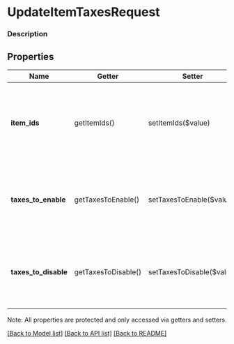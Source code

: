 # UpdateItemTaxesRequest

### Description



## Properties
Name | Getter | Setter | Type | Description | Notes
------------ | ------------- | ------------- | ------------- | ------------- | -------------
**item_ids** | getItemIds() | setItemIds($value) | **string[]** | The &#x60;CatalogItem](#type-catalogitem)s whose enabled/disabled [CatalogTax&#x60;es are being updated. | 
**taxes_to_enable** | getTaxesToEnable() | setTaxesToEnable($value) | **string[]** | The set of &#x60;CatalogTax](#type-catalogtax)es (referenced by ID) to enable for the [CatalogItem&#x60;. | [optional] 
**taxes_to_disable** | getTaxesToDisable() | setTaxesToDisable($value) | **string[]** | The set of &#x60;CatalogTax](#type-catalogtax)es (referenced by ID) to disable for the [CatalogItem&#x60;. | [optional] 

Note: All properties are protected and only accessed via getters and setters.

[[Back to Model list]](../../README.md#documentation-for-models) [[Back to API list]](../../README.md#documentation-for-api-endpoints) [[Back to README]](../../README.md)

